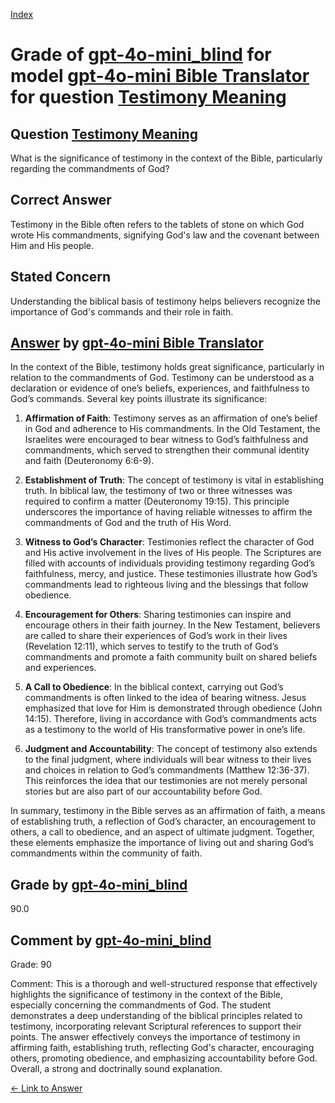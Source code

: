 
[Index](../../../../index.md)
# Grade of [gpt-4o-mini_blind](../../../grading_models/gpt-4o-mini_blind.md) for model [gpt-4o-mini Bible Translator](../../../answering_models/gpt-4o-mini_Bible_Translator.md) for question [Testimony Meaning](../../../questions/Testimony_Meaning.md)

## Question [Testimony Meaning](../../../questions/Testimony_Meaning.md)
What is the significance of testimony in the context of the Bible, particularly regarding the commandments of God?

## Correct Answer
Testimony in the Bible often refers to the tablets of stone on which God wrote His commandments, signifying God's law and the covenant between Him and His people.

## Stated Concern
Understanding the biblical basis of testimony helps believers recognize the importance of God's commands and their role in faith.

## [Answer](../Testimony_Meaning.md) by [gpt-4o-mini Bible Translator](../../../answering_models/gpt-4o-mini_Bible_Translator.md)
In the context of the Bible, testimony holds great significance, particularly in relation to the commandments of God. Testimony can be understood as a declaration or evidence of one’s beliefs, experiences, and faithfulness to God’s commands. Several key points illustrate its significance:

1. **Affirmation of Faith**: Testimony serves as an affirmation of one’s belief in God and adherence to His commandments. In the Old Testament, the Israelites were encouraged to bear witness to God’s faithfulness and commandments, which served to strengthen their communal identity and faith (Deuteronomy 6:6-9).

2. **Establishment of Truth**: The concept of testimony is vital in establishing truth. In biblical law, the testimony of two or three witnesses was required to confirm a matter (Deuteronomy 19:15). This principle underscores the importance of having reliable witnesses to affirm the commandments of God and the truth of His Word.

3. **Witness to God’s Character**: Testimonies reflect the character of God and His active involvement in the lives of His people. The Scriptures are filled with accounts of individuals providing testimony regarding God’s faithfulness, mercy, and justice. These testimonies illustrate how God’s commandments lead to righteous living and the blessings that follow obedience.

4. **Encouragement for Others**: Sharing testimonies can inspire and encourage others in their faith journey. In the New Testament, believers are called to share their experiences of God’s work in their lives (Revelation 12:11), which serves to testify to the truth of God’s commandments and promote a faith community built on shared beliefs and experiences.

5. **A Call to Obedience**: In the biblical context, carrying out God’s commandments is often linked to the idea of bearing witness. Jesus emphasized that love for Him is demonstrated through obedience (John 14:15). Therefore, living in accordance with God’s commandments acts as a testimony to the world of His transformative power in one’s life.

6. **Judgment and Accountability**: The concept of testimony also extends to the final judgment, where individuals will bear witness to their lives and choices in relation to God’s commandments (Matthew 12:36-37). This reinforces the idea that our testimonies are not merely personal stories but are also part of our accountability before God.

In summary, testimony in the Bible serves as an affirmation of faith, a means of establishing truth, a reflection of God’s character, an encouragement to others, a call to obedience, and an aspect of ultimate judgment. Together, these elements emphasize the importance of living out and sharing God’s commandments within the community of faith.

## Grade by [gpt-4o-mini_blind](../../../grading_models/gpt-4o-mini_blind.md)
90.0

## Comment by [gpt-4o-mini_blind](../../../grading_models/gpt-4o-mini_blind.md)
Grade: 90

Comment: This is a thorough and well-structured response that effectively highlights the significance of testimony in the context of the Bible, especially concerning the commandments of God. The student demonstrates a deep understanding of the biblical principles related to testimony, incorporating relevant Scriptural references to support their points. The answer effectively conveys the importance of testimony in affirming faith, establishing truth, reflecting God's character, encouraging others, promoting obedience, and emphasizing accountability before God. Overall, a strong and doctrinally sound explanation.

[&lt;- Link to Answer](../Testimony_Meaning.md)
